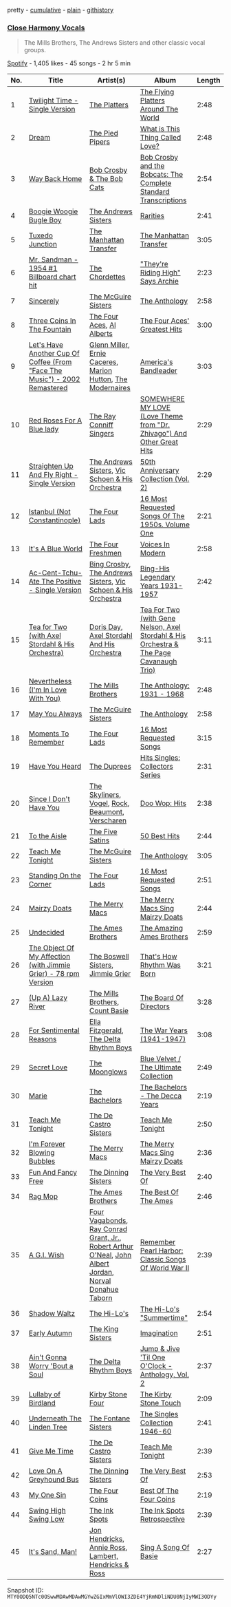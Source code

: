 pretty - [cumulative](/playlists/cumulative/37i9dQZF1DWX4xqbJOskQD.md) - [plain](/playlists/plain/37i9dQZF1DWX4xqbJOskQD) - [githistory](https://github.githistory.xyz/mackorone/spotify-playlist-archive/blob/main/playlists/plain/37i9dQZF1DWX4xqbJOskQD)

### [Close Harmony Vocals](https://open.spotify.com/playlist/37i9dQZF1DWX4xqbJOskQD)

> The Mills Brothers, The Andrews Sisters and other classic vocal groups.

[Spotify](https://open.spotify.com/user/spotify) - 1,405 likes - 45 songs - 2 hr 5 min

| No. | Title | Artist(s) | Album | Length |
|---|---|---|---|---|
| 1 | [Twilight Time \- Single Version](https://open.spotify.com/track/3MpGQae6zAFd7Z1FdLV9fV) | [The Platters](https://open.spotify.com/artist/6KWcxMWVNVIYbdOQyJtsSy) | [The Flying Platters Around The World](https://open.spotify.com/album/0UvGTptcqQEJ2u5yACvlUH) | 2:48 |
| 2 | [Dream](https://open.spotify.com/track/0AtVA7axXKVFnjQsN4xBIy) | [The Pied Pipers](https://open.spotify.com/artist/5o8E07TcYqIefZpDejymAd) | [What is This Thing Called Love?](https://open.spotify.com/album/0tn2qcrEjAcoBvWhZVZvjN) | 2:48 |
| 3 | [Way Back Home](https://open.spotify.com/track/2Mqggm27ZkH3EyscmCDnIg) | [Bob Crosby & The Bob Cats](https://open.spotify.com/artist/1EE8fj8itdenD88iAylcYh) | [Bob Crosby and the Bobcats: The Complete Standard Transcriptions](https://open.spotify.com/album/5Y8YZyknkRwJL5nJMjdU8o) | 2:54 |
| 4 | [Boogie Woogie Bugle Boy](https://open.spotify.com/track/3axPhcbhVDOA9MnhkUrFcE) | [The Andrews Sisters](https://open.spotify.com/artist/2NCGI6dLTxLdI9XHdv7QfM) | [Rarities](https://open.spotify.com/album/6KS6VWpM7TyBTqvTRUH0eX) | 2:41 |
| 5 | [Tuxedo Junction](https://open.spotify.com/track/3NMvVmKyjNGs91aSYje0RZ) | [The Manhattan Transfer](https://open.spotify.com/artist/2dogRElUKV20C2khRHqjRc) | [The Manhattan Transfer](https://open.spotify.com/album/2xpz9Rm7NSVyOGN5zBODNx) | 3:05 |
| 6 | [Mr\. Sandman \- 1954 \#1 Billboard chart hit](https://open.spotify.com/track/3zopUGxKy1Uz4cKtDGjZry) | [The Chordettes](https://open.spotify.com/artist/62GnBjssWSXBlKvQohT2Bk) | ["They're Riding High" Says Archie](https://open.spotify.com/album/2fBVKQwJG7e5NvOizP3jCm) | 2:23 |
| 7 | [Sincerely](https://open.spotify.com/track/50AhgOXYVm9ASB6PlKdKk0) | [The McGuire Sisters](https://open.spotify.com/artist/6oXkzBf6bMupenvf4tKtmN) | [The Anthology](https://open.spotify.com/album/61rb02N7fHGie0DMqkOWE6) | 2:58 |
| 8 | [Three Coins In The Fountain](https://open.spotify.com/track/2vZNvA8PEvBdeWr4EkZjLG) | [The Four Aces](https://open.spotify.com/artist/542GsScaNnc2Ed8yokKLsy), [Al Alberts](https://open.spotify.com/artist/4WDWA8qWhjKvr40baPlxsq) | [The Four Aces' Greatest Hits](https://open.spotify.com/album/6GfLyMNLMpMayW8kqBDUaL) | 3:00 |
| 9 | [Let's Have Another Cup Of Coffee \(From "Face The Music"\) \- 2002 Remastered](https://open.spotify.com/track/5DMTreJFLW0tzLdqIC7OtZ) | [Glenn Miller](https://open.spotify.com/artist/2aAHdB5HweT3mFcRzm0swc), [Ernie Caceres](https://open.spotify.com/artist/5wazyKBgk8KDzdmHIhuhvc), [Marion Hutton](https://open.spotify.com/artist/3laQbbBvyhDMtrSHPyk4My), [The Modernaires](https://open.spotify.com/artist/3qKEtH1zoLm2ofNZivYevw) | [America's Bandleader](https://open.spotify.com/album/31DxnMa6Do5GPZzz1JoMKT) | 3:03 |
| 10 | [Red Roses For A Blue lady](https://open.spotify.com/track/2DmaZOeu9YazJTYnG7Uadv) | [The Ray Conniff Singers](https://open.spotify.com/artist/6WtWmLPWn1imbcisSfmBvy) | [SOMEWHERE MY LOVE \(Love Theme from "Dr\. Zhivago"\) And Other Great Hits](https://open.spotify.com/album/69McWz1Og4ZOjEeupHfpw7) | 2:29 |
| 11 | [Straighten Up And Fly Right \- Single Version](https://open.spotify.com/track/2FZZZ3L1wj9xTgQzMlQEed) | [The Andrews Sisters](https://open.spotify.com/artist/2NCGI6dLTxLdI9XHdv7QfM), [Vic Schoen & His Orchestra](https://open.spotify.com/artist/5wHn4S5C2d5fqXIPnJWe42) | [50th Anniversary Collection \(Vol\. 2\)](https://open.spotify.com/album/4ro3pENrSK5JrlsTr1RS7L) | 2:29 |
| 12 | [Istanbul \(Not Constantinople\)](https://open.spotify.com/track/1HKcy2OX5u86O9M1AOCNDE) | [The Four Lads](https://open.spotify.com/artist/3stlWzoChlEtbdZAz6CNC3) | [16 Most Requested Songs Of The 1950s\. Volume One](https://open.spotify.com/album/1EwKI0RoZXgf8ETKYP4WXB) | 2:21 |
| 13 | [It's A Blue World](https://open.spotify.com/track/2iXNeaqJ1Ef3YZ3iEak8tU) | [The Four Freshmen](https://open.spotify.com/artist/7eAF64ZiDwK2rDPSrr97D9) | [Voices In Modern](https://open.spotify.com/album/6kckztjIdIEv1gLYa9Wyn8) | 2:58 |
| 14 | [Ac\-Cent\-Tchu\-Ate The Positive \- Single Version](https://open.spotify.com/track/7kjhZR3dESBnn0GoHf3tVI) | [Bing Crosby](https://open.spotify.com/artist/6ZjFtWeHP9XN7FeKSUe80S), [The Andrews Sisters](https://open.spotify.com/artist/2NCGI6dLTxLdI9XHdv7QfM), [Vic Schoen & His Orchestra](https://open.spotify.com/artist/5wHn4S5C2d5fqXIPnJWe42) | [Bing\-His Legendary Years 1931\-1957](https://open.spotify.com/album/2KDC9MOVhSPFY3ANMB6aDw) | 2:42 |
| 15 | [Tea for Two \(with Axel Stordahl & His Orchestra\)](https://open.spotify.com/track/6EzCJwgHK5v8UJzmBSfFml) | [Doris Day](https://open.spotify.com/artist/3ESG6pj6a0LvUKklENalT6), [Axel Stordahl And His Orchestra](https://open.spotify.com/artist/2Ixy2lmIGGsrbinhHvnFJl) | [Tea For Two \(with Gene Nelson, Axel Stordahl & His Orchestra & The Page Cavanaugh Trio\)](https://open.spotify.com/album/4CUEOvIXCBO4r4OZFTPhCv) | 3:11 |
| 16 | [Nevertheless \(I'm In Love With You\)](https://open.spotify.com/track/35ZobdJK28ivwmMgyubZak) | [The Mills Brothers](https://open.spotify.com/artist/5v8bwWRbu7AI3YFhzoM6Ha) | [The Anthology: 1931 \- 1968](https://open.spotify.com/album/1ARsPQG5T4Nx1fght0cGbo) | 2:48 |
| 17 | [May You Always](https://open.spotify.com/track/3VNjiS6wrDpESHRMvmqTYM) | [The McGuire Sisters](https://open.spotify.com/artist/6oXkzBf6bMupenvf4tKtmN) | [The Anthology](https://open.spotify.com/album/61rb02N7fHGie0DMqkOWE6) | 2:58 |
| 18 | [Moments To Remember](https://open.spotify.com/track/3M6vVP9wlbGC10xZ654SDb) | [The Four Lads](https://open.spotify.com/artist/3stlWzoChlEtbdZAz6CNC3) | [16 Most Requested Songs](https://open.spotify.com/album/0PHOqv81FzFx8PSVqEa0NE) | 3:15 |
| 19 | [Have You Heard](https://open.spotify.com/track/1fsWE3xBbvORHHPqICzTyR) | [The Duprees](https://open.spotify.com/artist/6nYTjfJFNic9m83TROYHUS) | [Hits Singles: Collectors Series](https://open.spotify.com/album/0gPMn15Lddsz0xpsxjCfcH) | 2:31 |
| 20 | [Since I Don't Have You](https://open.spotify.com/track/5m1bCro6fYB2Vl6aRGCMpJ) | [The Skyliners](https://open.spotify.com/artist/4JeG1IusHcsL2owYnsJ7wk), [Vogel](https://open.spotify.com/artist/5ut4Nqc0hRian2yV4JVlgK), [Rock](https://open.spotify.com/artist/2KTDVOTp2crzV4KBe16SgW), [Beaumont](https://open.spotify.com/artist/3f1Bssm6hGHLgYWK8BUKHb), [Verscharen](https://open.spotify.com/artist/0CFChyoPc33nvms5fFylfV) | [Doo Wop: Hits](https://open.spotify.com/album/58JdpTiup8BkfmblgsMMr1) | 2:38 |
| 21 | [To the Aisle](https://open.spotify.com/track/08KiBWh7EreFKWKSv8SIrh) | [The Five Satins](https://open.spotify.com/artist/2YP02JRa1JLejrg3XTssJS) | [50 Best Hits](https://open.spotify.com/album/7eugEzpVGg4umQRaFD4ocg) | 2:44 |
| 22 | [Teach Me Tonight](https://open.spotify.com/track/2ARoWEBWZGyGSoHY1Clo1g) | [The McGuire Sisters](https://open.spotify.com/artist/6oXkzBf6bMupenvf4tKtmN) | [The Anthology](https://open.spotify.com/album/61rb02N7fHGie0DMqkOWE6) | 3:05 |
| 23 | [Standing On the Corner](https://open.spotify.com/track/4DDuqcRrjG1XBma3hvaFFq) | [The Four Lads](https://open.spotify.com/artist/3stlWzoChlEtbdZAz6CNC3) | [16 Most Requested Songs](https://open.spotify.com/album/0PHOqv81FzFx8PSVqEa0NE) | 2:51 |
| 24 | [Mairzy Doats](https://open.spotify.com/track/3jMP8VYsS7mt9ZeqLlnr3m) | [The Merry Macs](https://open.spotify.com/artist/1GdTErb29TNkiEGWrNGAeH) | [The Merry Macs Sing Mairzy Doats](https://open.spotify.com/album/2mDsfD127OI1Lem0XolFXr) | 2:44 |
| 25 | [Undecided](https://open.spotify.com/track/1bDzspMSL17XQokxAxAe22) | [The Ames Brothers](https://open.spotify.com/artist/4oXaAEofJFedGweFqy5qiv) | [The Amazing Ames Brothers](https://open.spotify.com/album/4Mb59LfU7RrMOZTh6qx8IP) | 2:59 |
| 26 | [The Object Of My Affection \(with Jimmie Grier\) \- 78 rpm Version](https://open.spotify.com/track/49Xc60AAQc6NIFAa1DikVo) | [The Boswell Sisters](https://open.spotify.com/artist/2mflSlnegn3rBmzsh08OcN), [Jimmie Grier](https://open.spotify.com/artist/0J5t0Dwzv8SbJMf1K6Vp02) | [That's How Rhythm Was Born](https://open.spotify.com/album/3yQZ3s8FaMVOxp9KNhD6cj) | 3:21 |
| 27 | [\(Up A\) Lazy River](https://open.spotify.com/track/2tdciiLh3jZSzWBXaxo5oH) | [The Mills Brothers](https://open.spotify.com/artist/5v8bwWRbu7AI3YFhzoM6Ha), [Count Basie](https://open.spotify.com/artist/2jFZlvIea42ZvcCw4OeEdA) | [The Board Of Directors](https://open.spotify.com/album/7cgj7WQBm6SlACUXiJR3lH) | 3:28 |
| 28 | [For Sentimental Reasons](https://open.spotify.com/track/5t5S4nyn6OWZRpSo260sjo) | [Ella Fitzgerald](https://open.spotify.com/artist/5V0MlUE1Bft0mbLlND7FJz), [The Delta Rhythm Boys](https://open.spotify.com/artist/7jn7alb8SBq8VAukeFkPcF) | [The War Years \(1941\-1947\)](https://open.spotify.com/album/3xseO3iLY7v7dL7VP6jpsH) | 3:08 |
| 29 | [Secret Love](https://open.spotify.com/track/6IwT48KRXox8R29kUBuYrr) | [The Moonglows](https://open.spotify.com/artist/1sZwQg2rvSlGhkG218SouM) | [Blue Velvet / The Ultimate Collection](https://open.spotify.com/album/3qOZok4QE0NLDJEWNuasPS) | 2:49 |
| 30 | [Marie](https://open.spotify.com/track/6MGqxb12oR5TC6lIwQsANT) | [The Bachelors](https://open.spotify.com/artist/0qDtyCZRYrja9CoeHXV6FD) | [The Bachelors \- The Decca Years](https://open.spotify.com/album/6fPWamZmTK0d03dzR0S2ab) | 2:19 |
| 31 | [Teach Me Tonight](https://open.spotify.com/track/0JqKK01MXbnDhBKKdcUCnX) | [The De Castro Sisters](https://open.spotify.com/artist/1OCPhFtvkZDLUJJkrJfD2G) | [Teach Me Tonight](https://open.spotify.com/album/3WbxZUc3ukR1BEz3SgOgbJ) | 2:50 |
| 32 | [I'm Forever Blowing Bubbles](https://open.spotify.com/track/5UhPIWJk8x5YuzoXelnfQi) | [The Merry Macs](https://open.spotify.com/artist/1GdTErb29TNkiEGWrNGAeH) | [The Merry Macs Sing Mairzy Doats](https://open.spotify.com/album/2mDsfD127OI1Lem0XolFXr) | 2:36 |
| 33 | [Fun And Fancy Free](https://open.spotify.com/track/7AcHnYTB2t17ZWjkgBeQsJ) | [The Dinning Sisters](https://open.spotify.com/artist/7lGYu24LHAMZYqarrWHz8h) | [The Very Best Of](https://open.spotify.com/album/6t0ktrofZCI38hxO9c37Tz) | 2:40 |
| 34 | [Rag Mop](https://open.spotify.com/track/7z03paoXvhCzN22twdfPHR) | [The Ames Brothers](https://open.spotify.com/artist/4oXaAEofJFedGweFqy5qiv) | [The Best Of The Ames](https://open.spotify.com/album/2Yvca6unTMt1DYTgXToJn0) | 2:46 |
| 35 | [A G.I\. Wish](https://open.spotify.com/track/2TVIvoDLrq3adZBeDyFbl9) | [Four Vagabonds](https://open.spotify.com/artist/0uKcBFmwZYbIFXlWmQelqu), [Ray Conrad Grant, Jr.](https://open.spotify.com/artist/2BIqrWYWykhVzz3BKsXCpF), [Robert Arthur O'Neal](https://open.spotify.com/artist/0ZuEQxfuQejHYRtkOx5W79), [John Albert Jordan](https://open.spotify.com/artist/4ZuHlKZejvovr4ugaPYxY1), [Norval Donahue Taborn](https://open.spotify.com/artist/5dj06Qp6X30mdhsOmaJryV) | [Remember Pearl Harbor: Classic Songs Of World War II](https://open.spotify.com/album/4esQCA7GCIC2NBUq8ndw87) | 2:39 |
| 36 | [Shadow Waltz](https://open.spotify.com/track/7iCXh6rgmA7oAgDE6PR36B) | [The Hi\-Lo's](https://open.spotify.com/artist/2kWLLhh4T2mAW9kYuVbd7k) | [The Hi\-Lo's "Summertime"](https://open.spotify.com/album/3QOukFMGivyjt86gRBdi9G) | 2:54 |
| 37 | [Early Autumn](https://open.spotify.com/track/5st46QqB3wCTdFPUso9lll) | [The King Sisters](https://open.spotify.com/artist/6Gsao94MioGNcDLFGFAlw7) | [Imagination](https://open.spotify.com/album/0N0IsbV6VEvnx6e6gmD9Qb) | 2:51 |
| 38 | [Ain't Gonna Worry 'Bout a Soul](https://open.spotify.com/track/2Dm4H3EH6slgSUiOTJE3gg) | [The Delta Rhythm Boys](https://open.spotify.com/artist/7jn7alb8SBq8VAukeFkPcF) | [Jump & Jive 'Til One O'Clock \- Anthology, Vol\. 2](https://open.spotify.com/album/3csDnkhImGwBZBgDuYkZr9) | 2:37 |
| 39 | [Lullaby of Birdland](https://open.spotify.com/track/4ZQebNut4njSuTIJe7l3UH) | [Kirby Stone Four](https://open.spotify.com/artist/2lxCXV18FLswPAuCO0OeR9) | [The Kirby Stone Touch](https://open.spotify.com/album/2BeXXbbvUL4qzsm8A6W9pA) | 2:09 |
| 40 | [Underneath The Linden Tree](https://open.spotify.com/track/2rXUt201xsDplJW2BtBFXU) | [The Fontane Sisters](https://open.spotify.com/artist/1Ml4OuStDoympbREURAM15) | [The Singles Collection 1946\-60](https://open.spotify.com/album/75jzCtbYZGSEJgL7i9MhNN) | 2:41 |
| 41 | [Give Me Time](https://open.spotify.com/track/22McLEDE7FIJDSNUhYqnKz) | [The De Castro Sisters](https://open.spotify.com/artist/1OCPhFtvkZDLUJJkrJfD2G) | [Teach Me Tonight](https://open.spotify.com/album/3WbxZUc3ukR1BEz3SgOgbJ) | 2:39 |
| 42 | [Love On A Greyhound Bus](https://open.spotify.com/track/4wam2im1dxbWFVU5TjxF8C) | [The Dinning Sisters](https://open.spotify.com/artist/7lGYu24LHAMZYqarrWHz8h) | [The Very Best Of](https://open.spotify.com/album/6t0ktrofZCI38hxO9c37Tz) | 2:53 |
| 43 | [My One Sin](https://open.spotify.com/track/0gWKRxc5ncnS3wxXF1E9jV) | [The Four Coins](https://open.spotify.com/artist/1XQXkciRULT2PXhRUtmmuH) | [Best Of The Four Coins](https://open.spotify.com/album/5QpanrSfnut4MbnbG8ryH9) | 2:19 |
| 44 | [Swing High Swing Low](https://open.spotify.com/track/6a0f0Kz6PXKinTaiF1N6sO) | [The Ink Spots](https://open.spotify.com/artist/5bOsFzuJ6QZMr86ezC4oXY) | [The Ink Spots Retrospective](https://open.spotify.com/album/3V3OopO2A0CoZURseTfrPs) | 2:39 |
| 45 | [It's Sand, Man!](https://open.spotify.com/track/1mhOW7fYuOTEv1oJxqgXJG) | [Jon Hendricks](https://open.spotify.com/artist/2Kn5swSfLmUU2WEJVlQvJY), [Annie Ross](https://open.spotify.com/artist/53rc6pkiasAEVxO1VPpVOy), [Lambert, Hendricks & Ross](https://open.spotify.com/artist/5XILwCCPqHHh1JRnMfzblg) | [Sing A Song Of Basie](https://open.spotify.com/album/2TmARLhB8VuTpm7y1nhrY7) | 2:27 |

Snapshot ID: `MTY0ODQ5NTc0OSwwMDAwMDAwMGYwZGIxMmVlOWI3ZDE4YjRmNDliNDU0NjIyMWI3ODYy`
